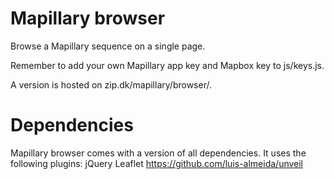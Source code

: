 # Mapillary browser
Browse a Mapillary sequence on a single page.

Remember to add your own Mapillary app key and Mapbox key to js/keys.js.

A version is hosted on zip.dk/mapillary/browser/.

# Dependencies
Mapillary browser comes with a version of all dependencies.
It uses the following plugins:
  jQuery
  Leaflet
  https://github.com/luis-almeida/unveil
